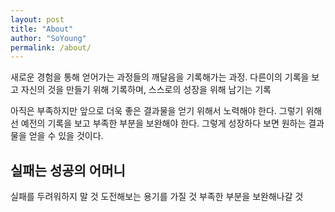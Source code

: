 ```yaml
---
layout: post
title: "About"
author: "SoYoung"
permalink: /about/
---
```


새로운 경험을 통해 얻어가는 과정들의 깨달음을 기록해가는 과정.
다른이의 기록을 보고 자신의 것을 만들기 위해 기록하며, 스스로의 성장을 위해 남기는 기록

아직은 부족하지만 앞으로 더욱 좋은 결과물을 얻기 위해서 노력해야 한다. 그렇기 위해선 예전의 기록을 보고 부족한 부분을 보완해야 한다. 그렇게 성장하다 보면 원하는 결과물을 얻을 수 있을 것이다.

## 실패는 성공의 어머니
실패를 두려워하지 말 것
도전해보는 용기를 가질 것
부족한 부분을 보완해나갈 것
